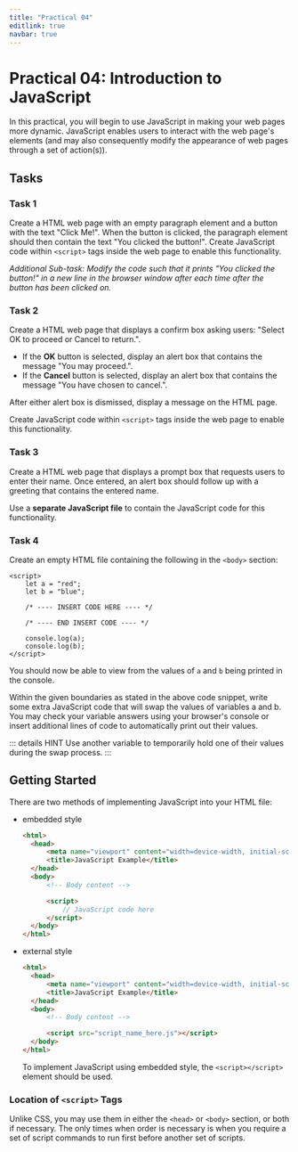 ```yaml
---
title: "Practical 04"
editlink: true
navbar: true
---
```


# Practical 04: Introduction to JavaScript

In this practical, you will begin to use JavaScript in making your web pages more dynamic.
JavaScript enables users to interact with the web page's elements (and may also consequently modify the appearance of web pages through a set of action(s)).

## Tasks

### Task 1

Create a HTML web page with an empty paragraph element and a button with the text "Click Me!".
When the button is clicked, the paragraph element should then contain the text "You clicked the button!".
Create JavaScript code within `<script>` tags inside the web page to enable this functionality.

_Additional Sub-task: Modify the code such that it prints "You clicked the button!" in a new line in the browser window after each time after the button has been clicked on._

### Task 2

Create a HTML web page that displays a confirm box asking users: "Select OK to proceed or Cancel to return.".

- If the **OK** button is selected, display an alert box that contains the message "You may proceed.".
- If the **Cancel** button is selected, display an alert box that contains the message "You have chosen to cancel.".

After either alert box is dismissed, display a message on the HTML page.

Create JavaScript code within `<script>` tags inside the web page to enable this functionality.

### Task 3

Create a HTML web page that displays a prompt box that requests users to enter their name.
Once entered, an alert box should follow up with a greeting that contains the entered name.

Use a **separate JavaScript file** to contain the JavaScript code for this functionality.

### Task 4

Create an empty HTML file containing the following in the `<body>` section:

```html{5-7}
<script>
	let a = "red";
	let b = "blue";

	/* ---- INSERT CODE HERE ---- */

	/* ---- END INSERT CODE ---- */

	console.log(a);
	console.log(b);
</script>
```

You should now be able to view from the values of `a` and `b` being printed in the console.

Within the given boundaries as stated in the above code snippet, write some extra JavaScript code that will swap the values of variables a and b.
You may check your variable answers using your browser's console or insert additional lines of code to automatically print out their values.

::: details HINT
Use another variable to temporarily hold one of their values during the swap process.
:::

## Getting Started

There are two methods of implementing JavaScript into your HTML file:

- embedded style

  ```html
  <html>
  	<head>
  		<meta name="viewport" content="width=device-width, initial-scale=1.0" />
  		<title>JavaScript Example</title>
  	</head>
  	<body>
  		<!-- Body content -->

  		<script>
  			// JavaScript code here
  		</script>
  	</body>
  </html>
  ```

- external style

  ```html
  <html>
  	<head>
  		<meta name="viewport" content="width=device-width, initial-scale=1.0" />
  		<title>JavaScript Example</title>
  	</head>
  	<body>
  		<!-- Body content -->

  		<script src="script_name_here.js"></script>
  	</body>
  </html>
  ```

  To implement JavaScript using embedded style, the `<script></script>` element should be used.

### Location of `<script>` Tags

Unlike CSS, you may use them in either the `<head>` or `<body>` section, or both if necessary.
The only times when order is necessary is when you require a set of script commands to run first before another set of scripts.

<!-- ::: warning SUBMISSION
**Complete the given practical and submit it as your lecture attendance for Week 5.**
::: -->
